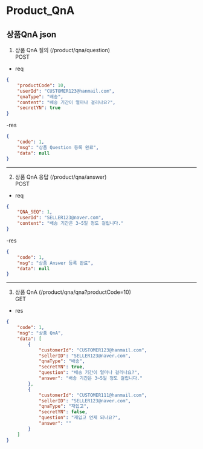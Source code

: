 # Product_QnA

## 상품QnA json

1. 상품 QnA 질의 (/product/qna/question)  
   POST

- req

```json
{
	"productCode": 10,
	"userId": "CUSTOMER123@hanmail.com",
	"qnaType": "배송",
	"content": "배송 기간이 얼마나 걸리나요?",
	"secretYN": true
}
```

-res

```json
{
	"code": 1,
	"msg": "상품 Question 등록 완료",
	"data": null
}
```

---

2. 상품 QnA 응답 (/product/qna/answer)  
   POST

- req

```json
{
	"QNA_SEQ": 1,
	"userId": "SELLER123@naver.com",
	"content": "배송 기간은 3~5일 정도 걸립니다."
}
```

-res

```json
{
	"code": 1,
	"msg": "상품 Answer 등록 완료",
	"data": null
}
```

---

3. 상품 QnA (/product/qna/qna?productCode=10)  
   GET

- res

```json
{
	"code": 1,
	"msg": "상품 QnA",
	"data": [
		{
			"customerId": "CUSTOMER123@hanmail.com",
			"sellerID": "SELLER123@naver.com",
			"qnaType": "배송",
			"secretYN": true,
			"question": "배송 기간이 얼마나 걸리나요?",
			"answer": "배송 기간은 3~5일 정도 걸립니다."
		},
		{
			"customerId": "CUSTOMER111@hanmail.com",
			"sellerID": "SELLER123@naver.com",
			"qnaType": "재입고",
			"secretYN": false,
			"question": "재입고 언제 되나요?",
			"answer": ""
		}
	]
}
```
